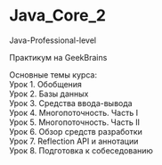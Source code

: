 # Java_Core_2
Java-Professional-level

Практикум на GeekBrains

Основные темы курса:<br>
Урок 1. Обобщения <br>
Урок 2. Базы данных <br>
Урок 3. Средства ввода-вывода <br>
Урок 4. Многопоточность. Часть I <br>
Урок 5. Многопоточность. Часть II <br>
Урок 6. Обзор средств разработки <br>
Урок 7. Reflection API и аннотации <br>
Урок 8. Подготовка к собеседованию

